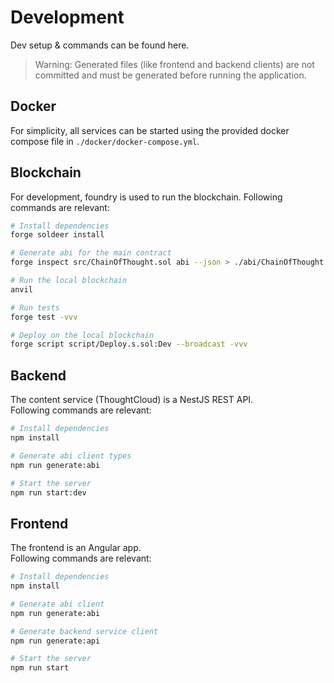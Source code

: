 Development 
===
Dev setup & commands can be found here.  
> Warning: Generated files (like frontend and backend clients) are not committed and must be generated before running the application.

## Docker
For simplicity, all services can be started using the provided docker compose file in `./docker/docker-compose.yml`.

## Blockchain
For development, foundry is used to run the blockchain. 
Following commands are relevant:
```bash
# Install dependencies
forge soldeer install

# Generate abi for the main contract
forge inspect src/ChainOfThought.sol abi --json > ./abi/ChainOfThought.json

# Run the local blockchain
anvil

# Run tests
forge test -vvv

# Deploy on the local blockchain
forge script script/Deploy.s.sol:Dev --broadcast -vvv
```

## Backend
The content service (ThoughtCloud) is a NestJS REST API.  
Following commands are relevant:
```bash
# Install dependencies
npm install

# Generate abi client types
npm run generate:abi

# Start the server
npm run start:dev
```

## Frontend
The frontend is an Angular app.  
Following commands are relevant:
```bash
# Install dependencies
npm install

# Generate abi client
npm run generate:abi

# Generate backend service client
npm run generate:api

# Start the server
npm run start
```
